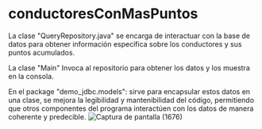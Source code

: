 # conductoresConMasPuntos
La clase "QueryRepository.java" se encarga de interactuar con la base de datos para obtener información específica sobre los conductores y sus puntos acumulados. 

La clase "Main" Invoca al repositorio para obtener los datos y los muestra en la consola. 

En el package "demo_jdbc.models": sirve para encapsular estos datos en una clase, se mejora la legibilidad y mantenibilidad del código, permitiendo que otros componentes del programa interactúen con los datos de manera coherente y predecible.
![Captura de pantalla (1676)](https://github.com/user-attachments/assets/d4c6fa3d-db37-45dc-b739-5121c4af92e7)
